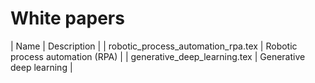 # White papers

| Name                               | Description                      |
| robotic_process_automation_rpa.tex | Robotic process automation (RPA) |
| generative_deep_learning.tex       | Generative deep learning         |
